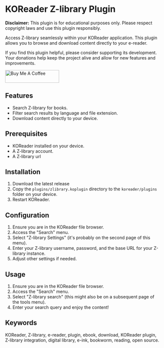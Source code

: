 # KOReader Z-library Plugin

**Disclaimer:** This plugin is for educational purposes only. Please respect copyright laws and use this plugin responsibly.

Access Z-library seamlessly within your KOReader application. This plugin allows you to browse and download content directly to your e-reader.

If you find this plugin helpful, please consider supporting its development. Your donations help keep the project alive and allow for new features and improvements.

<a href="buymeacoffee.com/zlibraryko" target="_blank"><img src="https://cdn.buymeacoffee.com/buttons/default-orange.png" alt="Buy Me A Coffee" height="41" width="174"></a>


## Features

*   Search Z-library for books.
*   Filter search results by language and file extension.
*   Download content directly to your device.

## Prerequisites

*   KOReader installed on your device.
*   A Z-library account.
*   A Z-library url

## Installation

1.  Download the latest release
2.  Copy the `plugins/zlibrary.koplugin` directory to the `koreader/plugins` folder on your device.
3.  Restart KOReader.

## Configuration

1.  Ensure you are in the KOReader file browser.
2.  Access the "Search" menu.
3.  Select "Z-library Settings" (it's probably on the second page of this menu).
4.  Enter your Z-library username, password, and the base URL for your Z-library instance.
5.  Adjust other settings if needed.

## Usage

1.  Ensure you are in the KOReader file browser.
2.  Access the "Search" menu.
3.  Select "Z-library search" (this might also be on a subsequent page of the tools menu).
4.  Enter your search query and enjoy the content!

## Keywords

KOReader, Z-library, e-reader, plugin, ebook, download, KOReader plugin, Z-library integration, digital library, e-ink, bookworm, reading, open source.
